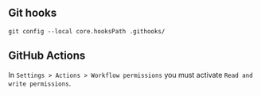 
## Git hooks

`git config --local core.hooksPath .githooks/`


## GitHub Actions

In `Settings > Actions > Workflow permissions` you must activate `Read and write permissions`.
